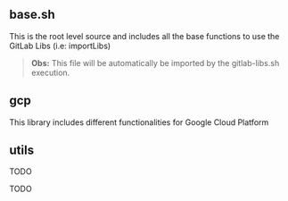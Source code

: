 ## base.sh
This is the root level source and includes all the base functions to use the GitLab Libs (i.e: importLibs)
> **Obs:** This file will be automatically be imported by the gitlab-libs.sh execution.

## gcp
This library includes different functionalities for Google Cloud Platform

## utils
TODO

TODO
